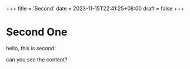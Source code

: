 +++
title = 'Second'
date = 2023-11-15T22:41:25+08:00
draft = false
+++

# Second One

hello, this is second!


can you see the content?